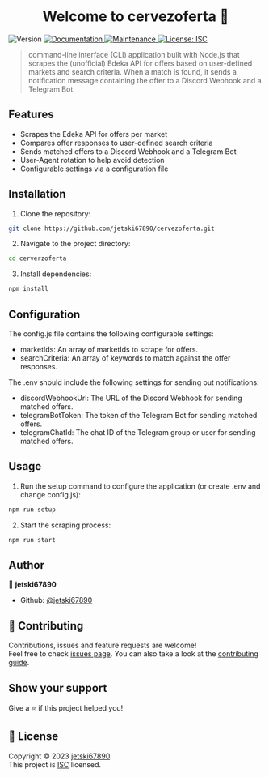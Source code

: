 <h1 align="center">Welcome to cervezoferta 👋</h1>
<p>
  <img alt="Version" src="https://img.shields.io/badge/version-1.0.0-blue.svg?cacheSeconds=2592000" />
  <a href="https://github.com/jetski67890/cervezoferta#readme" target="_blank">
    <img alt="Documentation" src="https://img.shields.io/badge/documentation-yes-brightgreen.svg" />
  </a>
  <a href="https://github.com/jetski67890/cervezoferta/graphs/commit-activity" target="_blank">
    <img alt="Maintenance" src="https://img.shields.io/badge/Maintained%3F-yes-green.svg" />
  </a>
  <a href="https://github.com/jetski67890/cervezoferta/blob/master/LICENSE" target="_blank">
    <img alt="License: ISC" src="https://img.shields.io/github/license/jetski67890/cervezoferta" />
  </a>
</p>

> command-line interface (CLI) application built with Node.js that scrapes the (unofficial) Edeka API for offers based on user-defined markets and search criteria. When a match is found, it sends a notification message containing the offer to a Discord Webhook and a Telegram Bot.


## Features

- Scrapes the Edeka API for offers per market
- Compares offer responses to user-defined search criteria
- Sends matched offers to a Discord Webhook and a Telegram Bot
- User-Agent rotation to help avoid detection
- Configurable settings via a configuration file

## Installation

1. Clone the repository:

```sh
git clone https://github.com/jetski67890/cervezoferta.git
```

2. Navigate to the project directory:

```sh
cd cerverzoferta
```

3. Install dependencies:

```sh
npm install
```

## Configuration

The config.js file contains the following configurable settings:

- marketIds: An array of marketIds to scrape for offers.
- searchCriteria: An array of keywords to match against the offer responses.

The .env should include the following settings for sending out notifications:

- discordWebhookUrl: The URL of the Discord Webhook for sending matched offers.
- telegramBotToken: The token of the Telegram Bot for sending matched offers.
- telegramChatId: The chat ID of the Telegram group or user for sending matched offers.

## Usage

1. Run the setup command to configure the application (or create .env and change config.js):

```sh
npm run setup
```

2. Start the scraping process:

```sh
npm run start
```

## Author

👤 **jetski67890**

* Github: [@jetski67890](https://github.com/jetski67890)

## 🤝 Contributing

Contributions, issues and feature requests are welcome!<br />Feel free to check [issues page](https://github.com/jetski67890/cervezoferta/issues). You can also take a look at the [contributing guide](https://github.com/jetski67890/cervezoferta/blob/master/CONTRIBUTING.md).

## Show your support

Give a ⭐️ if this project helped you!

## 📝 License

Copyright © 2023 [jetski67890](https://github.com/jetski67890).<br />
This project is [ISC](https://github.com/jetski67890/cervezoferta/blob/master/LICENSE) licensed.